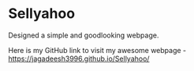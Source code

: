 # Sellyahoo
Designed a simple and goodlooking webpage.

Here is my GitHub link to visit my awesome webpage - https://jagadeesh3996.github.io/Sellyahoo/
